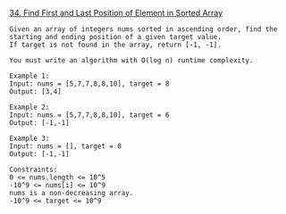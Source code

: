 [34. Find First and Last Position of Element in Sorted Array](https://leetcode.com/problems/find-first-and-last-position-of-element-in-sorted-array/)

```
Given an array of integers nums sorted in ascending order, find the starting and ending position of a given target value.
If target is not found in the array, return [-1, -1].

You must write an algorithm with O(log n) runtime complexity.

Example 1:
Input: nums = [5,7,7,8,8,10], target = 8
Output: [3,4]

Example 2:
Input: nums = [5,7,7,8,8,10], target = 6
Output: [-1,-1]

Example 3:
Input: nums = [], target = 0
Output: [-1,-1]

Constraints:
0 <= nums.length <= 10^5
-10^9 <= nums[i] <= 10^9
nums is a non-decreasing array.
-10^9 <= target <= 10^9
```
